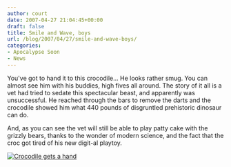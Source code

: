 ```yaml
---
author: court
date: 2007-04-27 21:04:45+00:00
draft: false
title: Smile and Wave, boys
url: /blog/2007/04/27/smile-and-wave-boys/
categories:
- Apocalypse Soon
- News
---
```


You've got to hand it to this crocodile...  He looks rather smug.  You can almost see him with his buddies, high fives all around.  The story of it all is a vet had tried to sedate this spectacular beast, and apparently was unsuccessful.  He reached through the bars to remove the darts and the crocodile showed him what 440 pounds of disgruntled prehistoric dinosaur can do.

And, as you can see the vet will still be able to play patty cake with the grizzly bears, thanks to the wonder of modern science, and the fact that the croc got tired of his new digit-al playtoy.

[![Crocodile gets a hand](http://www.vallentyne.com/blog/wp-content/uploads/2007/04/070413-crocodile-picture.jpg)
](http://www.vallentyne.com/blog/wp-content/uploads/2007/04/070413-crocodile-picture.jpg)
